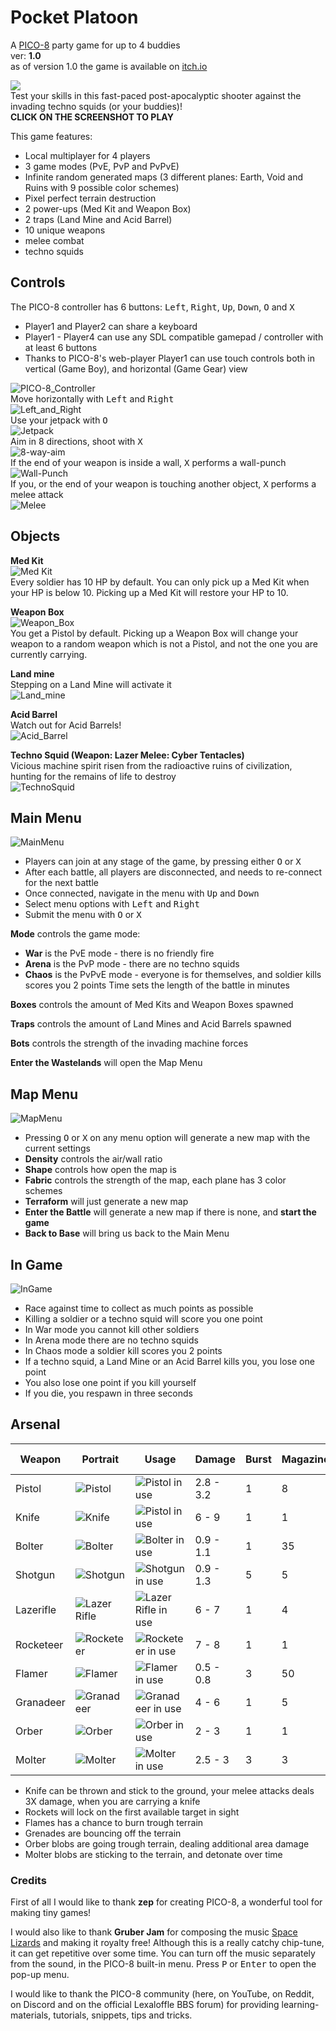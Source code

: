 # Pocket Platoon
A [PICO-8](https://www.lexaloffle.com/pico-8.php) party game for up to 4 buddies  
ver: **1.0**  
as of version 1.0 the game is available on [itch.io](https://donbattery.itch.io/pocket-platoon)

[<img src="doc/screenshot.png">](https://donbattery.github.io/pocket_platoon/)  
Test your skills in this fast-paced post-apocalyptic shooter against the invading techno squids (or your buddies)!  
**CLICK ON THE SCREENSHOT TO PLAY**  

This game features:
- Local multiplayer for 4 players  
- 3 game modes (PvE, PvP and PvPvE)  
- Infinite random generated maps (3 different planes: Earth, Void and Ruins with 9 possible color schemes)  
- Pixel perfect terrain destruction  
- 2 power-ups (Med Kit and Weapon Box)  
- 2 traps (Land Mine and Acid Barrel)  
- 10 unique weapons  
- melee combat  
- techno squids  

## Controls  
The PICO-8 controller has 6 buttons: <kbd>Left</kbd>, <kbd>Right</kbd>, <kbd>Up</kbd>, <kbd>Down</kbd>, <kbd>O</kbd> and <kbd>X</kbd>

- Player1 and Player2 can share a keyboard  
- Player1 - Player4 can use any SDL compatible gamepad / controller with at least 6 buttons  
- Thanks to PICO-8's web-player Player1 can use touch controls both in vertical (Game Boy), and horizontal (Game Gear) view  

![PICO-8_Controller](doc/controls.png)  
Move horizontally with <kbd>Left</kbd> and <kbd>Right</kbd>  
![Left_and_Right](doc/left_right.gif)  
Use your jetpack with <kbd>O</kbd>  
![Jetpack](doc/jetpack.gif)  
Aim in 8 directions, shoot with <kbd>X</kbd>  
![8-way-aim](doc/8_way_aim.gif)  
If the end of your weapon is inside a wall, <kbd>X</kbd> performs a wall-punch  
![Wall-Punch](doc/wall_punch.gif)  
If you, or the end of your weapon is touching another object, <kbd>X</kbd> performs a melee attack  
![Melee](doc/melee.gif)  

## Objects  
**Med Kit**  
![Med Kit](doc/hp_box.gif)  
Every soldier has 10 HP by default. You can only pick up a Med Kit when your HP is below 10. Picking up a Med Kit will restore your HP to 10.  

**Weapon Box**  
![Weapon_Box](doc/weapon_box.gif)  
You get a Pistol by default. Picking up a Weapon Box will change your weapon to a random weapon which is not a Pistol, and not the one you are currently carrying.  

**Land mine**  
Stepping on a Land Mine will activate it  
![Land_mine](doc/land_mine.gif)  

**Acid Barrel**  
Watch out for Acid Barrels!  
![Acid_Barrel](doc/acid_barrel.gif)  

**Techno Squid (Weapon: Lazer Melee: Cyber Tentacles)**  
Vicious machine spirit risen from the radioactive ruins of civilization, hunting for the remains of life to destroy  
![TechnoSquid](doc/techno_squid.gif)  

## Main Menu  
![MainMenu](doc/main_menu.png)  
- Players can join at any stage of the game, by pressing either <kbd>O</kbd> or <kbd>X</kbd>
- After each battle, all players are disconnected, and needs to re-connect for the next battle
- Once connected, navigate in the menu with <kbd>Up</kbd> and <kbd>Down</kbd>
- Select menu options with <kbd>Left</kbd> and <kbd>Right</kbd>
- Submit the menu with <kbd>O</kbd> or <kbd>X</kbd>  

**Mode** controls the game mode:  
- **War** is the PvE mode - there is no friendly fire
- **Arena** is the PvP mode - there are no techno squids
- **Chaos** is the PvPvE mode - everyone is for themselves, and soldier kills scores you 2 points
Time sets the length of the battle in minutes  

**Boxes** controls the amount of Med Kits and Weapon Boxes spawned  

**Traps** controls the amount of Land Mines and Acid Barrels spawned  

**Bots** controls the strength of the invading machine forces  

**Enter the Wastelands** will open the Map Menu  

## Map Menu  
![MapMenu](doc/map_menu.png)  
- Pressing <kbd>O</kbd> or <kbd>X</kbd> on any menu option will generate a new map with the current settings
- **Density** controls the air/wall ratio
- **Shape** controls how open the map is
- **Fabric** controls the strength of the map, each plane has 3 color schemes
- **Terraform** will just generate a new map
- **Enter the Battle** will generate a new map if there is none, and **start the game**
- **Back to Base** will bring us back to the Main Menu

## In Game  
![InGame](doc/in_game.png)  
- Race against time to collect as much points as possible
- Killing a soldier or a techno squid will score you one point
- In  War mode you cannot kill other soldiers
- In Arena mode there are no techno squids
- In Chaos mode a soldier kill scores you 2 points
- If a techno squid, a Land Mine or an Acid Barrel kills you, you lose one point
- You also lose one point if you kill yourself
- If you die, you respawn in three seconds

## Arsenal  
| Weapon       | Portrait                         | Usage                | Damage | Burst| Magazine| Fire rate | Reload time|
|------------|------------------------------|----------------------------| -| -| -| -| -|
| Pistol     | ![Pistol](doc/pistol.png) |   ![Pistol in use](doc/pistol_use.gif) |2.8 - 3.2|1|8|2.72|1.5
| Knife     | ![Knife](doc/knife.png) |   ![Pistol in use](doc/knife_use.gif) |6 - 9|1|1|1.3|0.75
| Bolter     | ![Bolter](doc/bolter.png) |   ![Bolter in use](doc/bolter_use.gif) |0.9 - 1.1|1|35|10|2
| Shotgun     | ![Shotgun](doc/shotgun.png) |   ![Shotgun in use](doc/shotgun_use.gif) |0.9 - 1.3|5|5|2|1.83
| Lazerifle     | ![Lazer Rifle](doc/lazer_rifle.png) |   ![Lazer Rifle in use](doc/lazer_rifle_use.gif) |6 - 7|1|4|2.4|1.83
| Rocketeer     | ![Rocketeer](doc/rpg.png) |   ![Rocketeer in use](doc/rpg_use.gif) |7 - 8|1|1|0.5|2
| Flamer     | ![Flamer](doc/flamer.png) |   ![Flamer in use](doc/flamer_use.gif) |0.5 - 0.8|3|50|6|1.6
| Granadeer     | ![Granadeer](doc/granadeer.png) |   ![Granadeer in use](doc/granadeer_use.gif) |4 - 6|1|5|1|2
| Orber     | ![Orber](doc/orber.png) |   ![Orber in use](doc/orber_use.gif) |2 - 3|1|1|1|1
| Molter     | ![Molter](doc/molter.png) |   ![Molter in use](doc/molter_use.gif) |2.5 - 3|3|3|2|1.25
- Knife can be thrown and stick to the ground, your melee attacks deals 3X damage, when you are carrying a knife
- Rockets will lock on the first available target in sight
- Flames has a chance to burn trough terrain
- Grenades are bouncing off the terrain
- Orber blobs are going trough terrain, dealing additional area damage
- Molter blobs are sticking to the terrain, and detonate over time

### Credits
First of all I would like to thank **zep** for creating PICO-8, a wonderful tool for making tiny games!  

I would also like to thank **Gruber Jam** for composing the music [Space Lizards](https://www.lexaloffle.com/bbs/?tid=52127) and making it royalty free! Although this is a really catchy chip-tune, it can get repetitive over some time. You can turn off the music separately from the sound, in the PICO-8 built-in menu. Press <kbd>P</kbd> or <kbd>Enter</kbd> to open the pop-up menu.  

I would like to thank the PICO-8 community (here, on YouTube, on Reddit, on Discord and on the official Lexaloffle BBS forum) for providing learning-materials, tutorials, snippets, tips and tricks.  

